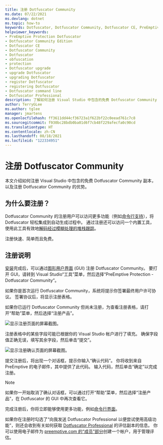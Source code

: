 ```yaml
---
title: 注册 Dotfuscator Community
ms.date: 07/22/2021
ms.devlang: dotnet
ms.topic: how-to
keywords: Dotfuscator, Dotfuscator Community, Dotfuscator CE, PreEmptive, PreEmptive Solutions, PreEmptive Protection, 保护, 社区版, 模糊处理, .NET, 免费, Visual Studio 2019, Visual Studio 2017, Visual Studio, 升级, 命令行, 注册
helpviewer_keywords:
- PreEmptive Protection Dotfuscator
- Dotfuscator Community Edition
- Dotfuscator CE
- Dotfuscator Community
- Dotfuscator
- obfuscation
- protection
- Dotfuscator upgrade
- upgrade Dotfuscator
- upgrading Dotfuscator
- register Dotfuscator
- registering Dotfuscator
- Dotfuscator command line
- Dotfuscator Professional
description: 了解如何注册 Visual Studio 中包含的免费 Dotfuscator Community 副本。
author: TerryGLee
ms.author: tglee
manager: jmartens
ms.openlocfilehash: ff3611dd44cf36723a1f622bf22c0eead761c7c8
ms.sourcegitcommit: f930bc28bdb0ba01d6f7cb48f229afecfa0c90cd
ms.translationtype: HT
ms.contentlocale: zh-CN
ms.lasthandoff: 08/18/2021
ms.locfileid: "122334951"
---
```

# <a name="register-dotfuscator-community"></a>注册 Dotfuscator Community

本文介绍如何注册 Visual Studio 中包含的免费 Dotfuscator Community 副本，以及注册 Dotfuscator Community 的优势。

## <a name="why-register"></a>为什么要注册？

Dotfuscator Community 的注册用户可以访问更多功能（例如[命令行支持][cli]），将 Dotfuscator 轻松集成到自动生成过程中。 通过注册还可以访问一个内置工具，使用此工具有效地[解码经过模糊处理的堆栈跟踪][decode-obfuscated]。

注册快速、简单而且免费。

## <a name="registration-instructions"></a>注册说明

[安装][install]完成后，可以通过[图形用户界面][gui] (GUI) 注册 Dotfuscator Community。 要打开 GUI，请转到 Visual Studio“工具”菜单，然后选择“PreEmptive Protection - Dotfuscator Community”。

如果你是首次运行 Dotfuscator Community，系统将提示你签署最终用户许可协议。 签署协议后，将显示注册表格。

如果你已运行 Dotfuscator Community 但尚未注册，为查看注册表格，请打开“帮助”菜单，然后选择“注册产品”。

![显示注册页面的屏幕截图。](media/registration.png)

注册表格中的某些字段可能已根据你的 Visual Studio 帐户进行了填充。 确保字段值正确无误，填写其余字段，然后单击“提交”。

![显示注册确认页面的屏幕截图。](media/registration-confirm.png)

提交注册后，将出现一个对话框，提示你输入“确认代码”。 你将收到来自 PreEmptive 的电子邮件，其中提供了此代码。 输入代码，然后单击“确定”以完成注册。

> [!NOTE]
> 如果你一开始取消了确认对话框，可以通过打开“帮助”菜单，然后选择“注册产品”，在 Dotfuscator 的 GUI 中再次查看它。

完成注册后，你将立即能够使用更多功能，例如[命令行界面][cli]。

如果你在注册时勾选了“向我发送 Dotfuscator Professional 以便尝试使用高级功能”，则还会收到有关如何获取 [Dotfuscator Professional][get-pro] 的评估副本的信息。 你可以使用电子邮件为 [preemptive.com 的“成员”部分][members]创建一个帐户，用于管理评估。

[install]: https://www.preemptive.com/dotfuscator/ce/docs/help/intro_install.html
[get-pro]: https://www.preemptive.com/dotfuscator/ce/docs/help/intro_upgrades.html

[gui]: https://www.preemptive.com/dotfuscator/ce/docs/help/getting_started_gui.html
[gui-start]: https://www.preemptive.com/dotfuscator/ce/docs/help/getting_started_gui.html#overview
[cli]: https://www.preemptive.com/dotfuscator/ce/docs/help/intro_cli.html
[decode-obfuscated]: https://www.preemptive.com/dotfuscator/ce/docs/help/gui_decode_stack_trace.html

[members]: https://www.preemptive.com/my-account